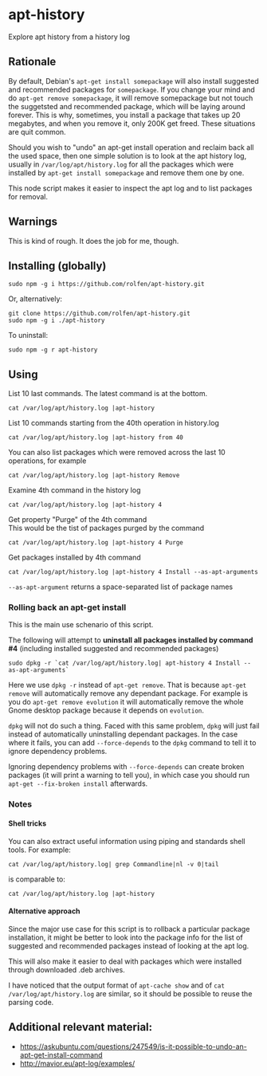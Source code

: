 

# apt-history

Explore apt history from a history log

## Rationale

By default, Debian's `apt-get install somepackage` will also install suggested and recommended packages for `somepackage`. If you change your mind and do `apt-get remove somepackage`, it will remove somepackage but not touch the suggetsted and recommended package, which will be laying around forever. This is why, sometimes, you install a package that takes up 20 megabytes, and when you remove it, only 200K get freed. These situations are quit common.

Should you wish to "undo" an apt-get install operation and reclaim back all the used space, then one simple solution is to look at the apt history log, usually in `/var/log/apt/history.log` for all the packages which were installed by `apt-get install somepackage` and remove them one by one.

This node script makes it easier to inspect the apt log and to list packages for removal.

## Warnings

This is kind of rough. It does the job for me, though.

## Installing (globally)

```
sudo npm -g i https://github.com/rolfen/apt-history.git
```

Or, alternatively:

```
git clone https://github.com/rolfen/apt-history.git
sudo npm -g i ./apt-history
```

To uninstall:

```
sudo npm -g r apt-history
```


## Using

List 10 last commands. The latest command is at the bottom.

```
cat /var/log/apt/history.log |apt-history 
```

List 10 commands starting from the 40th operation in history.log

```
cat /var/log/apt/history.log |apt-history from 40
```

You can also list packages which were removed across the last 10 operations, for example

```
cat /var/log/apt/history.log |apt-history Remove
```


Examine 4th command in the history log

```
cat /var/log/apt/history.log |apt-history 4
```

Get property "Purge" of the 4th command  
This would be the tist of packages purged by the command

```
cat /var/log/apt/history.log |apt-history 4 Purge
```

Get packages installed  by 4th command

```
cat /var/log/apt/history.log |apt-history 4 Install --as-apt-arguments
```

`--as-apt-argument` returns a space-separated list of package names

### Rolling back an apt-get install

This is the main use schenario of this script.  

The following will attempt to **uninstall all packages installed by command #4** (including installed suggested and recommended packages) 

```
sudo dpkg -r `cat /var/log/apt/history.log| apt-history 4 Install --as-apt-arguments`
```

Here we use `dpkg -r` instead of `apt-get remove`. That is because `apt-get remove` will automatically remove any dependant package. For example is you do `apt-get remove evolution` it will automatically remove the whole Gnome desktop package because it depends on `evolution`.

`dpkg` will not do such a thing. Faced with this same problem, `dpkg` will just fail instead of automatically uninstalling dependant packages. In the case where it fails, you can add `--force-depends` to the `dpkg` command to tell it to ignore dependency problems.

Ignoring dependency problems with `--force-depends` can create broken packages (it will print a warning to tell you), in which case you should run `apt-get --fix-broken install` afterwards.

### Notes

#### Shell tricks

You can also extract useful information using piping and standards shell tools. For example:

```
cat /var/log/apt/history.log| grep Commandline|nl -v 0|tail 
```
is comparable to:

```
cat /var/log/apt/history.log |apt-history 
```

#### Alternative approach

Since the major use case for this script is to rollback a particular package installation, it might be better to look into the package info for the list of suggested and recommended packages instead of looking at the apt log.

This will also make it easier to deal with packages which were installed through downloaded .deb archives.

I have noticed that the output format of `apt-cache show` and of `cat /var/log/apt/history.log` are similar, so it should be possible to reuse the parsing code.

## Additional relevant material:

* https://askubuntu.com/questions/247549/is-it-possible-to-undo-an-apt-get-install-command
 * http://mavior.eu/apt-log/examples/
